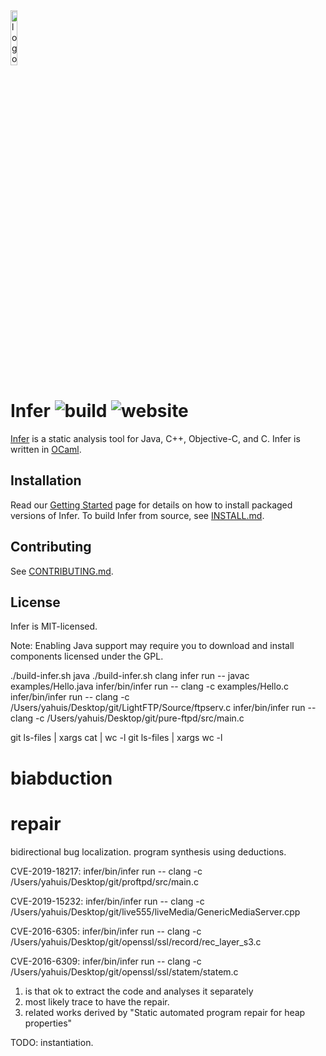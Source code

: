 <img src="website/static/img/logo.png" alt="logo" width="15%" />

# Infer ![build](https://github.com/facebook/infer/actions/workflows/install.yml/badge.svg) ![website](https://github.com/facebook/infer/actions/workflows/deploy.yml/badge.svg)

[Infer](http://fbinfer.com/) is a static analysis tool for Java,
C++, Objective-C, and C. Infer is written in [OCaml](https://ocaml.org/).

## Installation

Read our [Getting
Started](http://fbinfer.com/docs/getting-started) page for
details on how to install packaged versions of Infer. To build Infer
from source, see [INSTALL.md](./INSTALL.md).

## Contributing

See [CONTRIBUTING.md](./CONTRIBUTING.md).

## License

Infer is MIT-licensed.

Note: Enabling Java support may require you to download and install 
components licensed under the GPL.



./build-infer.sh java
./build-infer.sh clang
infer run -- javac examples/Hello.java
infer/bin/infer run -- clang -c examples/Hello.c  
infer/bin/infer run -- clang -c /Users/yahuis/Desktop/git/LightFTP/Source/ftpserv.c
infer/bin/infer run -- clang -c /Users/yahuis/Desktop/git/pure-ftpd/src/main.c


git ls-files | xargs cat | wc -l
git ls-files | xargs wc -l

# biabduction 
# repair 

bidirectional bug localization. 
program synthesis using deductions. 


CVE-2019-18217:
infer/bin/infer run -- clang -c /Users/yahuis/Desktop/git/proftpd/src/main.c

CVE-2019-15232: 
infer/bin/infer run -- clang -c /Users/yahuis/Desktop/git/live555/liveMedia/GenericMediaServer.cpp

CVE-2016-6305:
infer/bin/infer run -- clang -c /Users/yahuis/Desktop/git/openssl/ssl/record/rec_layer_s3.c

CVE-2016-6309: 
infer/bin/infer run -- clang -c /Users/yahuis/Desktop/git/openssl/ssl/statem/statem.c

1. is that ok to extract the code and analyses it separately 
2. most likely trace to have the repair. 
3. related works derived by "Static automated program repair for heap properties"


TODO: instantiation. 